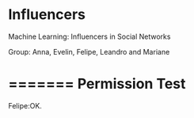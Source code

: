 Influencers
===========

Machine Learning: Influencers in Social Networks

Group: Anna, Evelin, Felipe, Leandro and Mariane

=======
Permission Test
=======
Felipe:OK.
